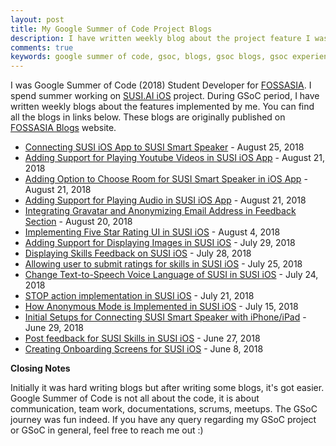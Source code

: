 ```yaml
---
layout: post
title: My Google Summer of Code Project Blogs
description: I have written weekly blog about the project feature I was working on during Google Summer Code.
comments: true
keywords: google summer of code, gsoc, blogs, gsoc blogs, gsoc experience
---
```


I was Google Summer of Code (2018) Student Developer for [FOSSASIA](https://fossasia.org/). I spend summer working on [SUSI.AI iOS](https://github.com/fossasia/susi_iOS) project. During GSoC period, I have written weekly blogs about the features implemented by me. You can find all the blogs in links below. These blogs are originally published on [FOSSASIA Blogs](https://blog.fossasia.org/author/imjog/) website.

 - [Connecting SUSI iOS App to SUSI Smart Speaker](https://blog.fossasia.org/connecting-susi-ios-app-to-susi-smart-speaker/) - August 25, 2018
 - [Adding Support for Playing Youtube Videos in SUSI iOS App](https://blog.fossasia.org/adding-support-for-playing-youtube-videos-in-susi-ios-app/) - August 21, 2018
 - [Adding Option to Choose Room for SUSI Smart Speaker in iOS App](https://blog.fossasia.org/adding-option-to-choose-room-for-susi-smart-speaker-in-ios-app/) - August 21, 2018
 - [Adding Support for Playing Audio in SUSI iOS App](https://blog.fossasia.org/adding-support-for-playing-audio-in-susi-ios-app/) - August 21, 2018
 - [Integrating Gravatar and Anonymizing Email Address in Feedback Section](https://blog.fossasia.org/integrating-gravatar-and-anonymizing-email-address-in-feedback-section-in-susi-ai-ios-app/) - August 20, 2018
 - [Implementing Five Star Rating UI in SUSI iOS](https://blog.fossasia.org/implementing-five-star-rating-ui-in-susi-ios/) - August 4, 2018
 - [Adding Support for Displaying Images in SUSI iOS](https://blog.fossasia.org/adding-support-for-displaying-images-in-susi-ios/) - July 29, 2018
 - [Displaying Skills Feedback on SUSI iOS](https://blog.fossasia.org/displaying-skills-feedback-on-susi-ios/) - July 28, 2018
 - [Allowing user to submit ratings for skills in SUSI iOS](https://blog.fossasia.org/allowing-user-to-submit-ratings-for-skills-in-susi-ios/) - July 25, 2018
 - [Change Text-to-Speech Voice Language of SUSI in SUSI iOS](https://blog.fossasia.org/change-text-to-speech-voice-language-of-susi-in-susi-ios/) - July 24, 2018
 - [STOP action implementation in SUSI iOS](https://blog.fossasia.org/stop-action-implementation-in-susi-ios/) - July 21, 2018
 - [How Anonymous Mode is Implemented in SUSI iOS](https://blog.fossasia.org/how-anonymous-mode-is-implemented-in-susi-ios/) - July 15, 2018
 - [Initial Setups for Connecting SUSI Smart Speaker with iPhone/iPad](https://blog.fossasia.org/initial-setups-for-connecting-susi-smart-speaker-with-iphone-ipad/) - June 29, 2018
 - [Post feedback for SUSI Skills in SUSI iOS](https://blog.fossasia.org/post-feedback-for-susi-skills-in-susi-ios/) - June 27, 2018
 - [Creating Onboarding Screens for SUSI iOS](https://blog.fossasia.org/creating-onboarding-screens-for-susi-ios/) - June 8, 2018

 **Closing Notes**

 Initially it was hard writing blogs but after writing some blogs, it's got easier. Google Summer of Code is not all about the code, it is about communication, team work, documentations, scrums, meetups. The GSoC journey was fun indeed.
 If you have any query regarding my GSoC project or GSoC in general, feel free to reach me out :)
